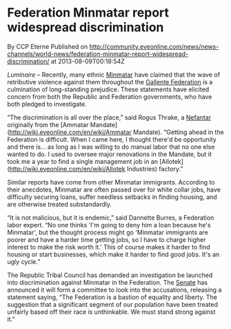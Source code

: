 # Federation Minmatar report widespread discrimination
By CCP Eterne
Published on http://community.eveonline.com/news/news-channels/world-news/federation-minmatar-report-widespread-discrimination/ at 2013-08-09T00:18:54Z

_Luminaire –_ Recently, many ethnic [Minmatar](http://wiki.eveonline.com/en/wiki/Minmatar) have claimed that the wave of retributive violence against them throughout the [Gallente Federation](http://wiki.eveonline.com/en/wiki/Gallente) is a culmination of long-standing prejudice. These statements have elicited concern from both the Republic and Federation governments, who have both pledged to investigate.

“The discrimination is all over the place,” said Rogus Thrake, a [Nefantar](http://wiki.eveonline.com/en/wiki/Nefantar) originally from the [Ammatar Mandate](http://wiki.eveonline.com/en/wiki/Ammatar Mandate). “Getting ahead in the Federation is difficult. When I came here, I thought there'd be opportunity and there is... as long as I was willing to do manual labor that no one else wanted to do. I used to oversee major renovations in the Mandate, but it took me a year to find a single management job in an [Allotek](http://wiki.eveonline.com/en/wiki/Allotek Industries) factory.”

Similar reports have come from other Minmatar immigrants. According to their anecdotes, Minmatar are often passed over for white collar jobs, have difficulty securing loans, suffer needless setbacks in finding housing, and are otherwise treated substandardly.

“It is not malicious, but it is endemic,” said Dannette Burres, a Federation labor expert. “No one thinks 'I'm going to deny him a loan because he's Minmatar', but the thought process might go 'Minmatar immigrants are poorer and have a harder time getting jobs, so I have to charge higher interest to make the risk worth it.' This of course makes it harder to find housing or start businesses, which make it harder to find good jobs. It's an ugly cycle.”

The Republic Tribal Council has demanded an investigation be launched into discrimination against Minmatar in the Federation. The [Senate](http://wiki.eveonline.com/en/wiki/Senate) has announced it will form a committee to look into the accusations, releasing a statement saying, “The Federation is a bastion of equality and liberty. The suggestion that a significant segment of our population have been treated unfairly based off their race is unthinkable. We must stand strong against it.”

